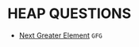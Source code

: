 # HEAP QUESTIONS 

* [Next Greater Element](https://github.com/anujvaghani0/DSA-Java/tree/master/src/Heap/NextGreaterElement.java) `GFG`</br>